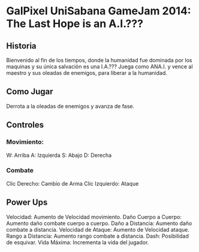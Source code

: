 # GalPixel UniSabana GameJam 2014: The Last Hope is an A.I.???

## Historia

Bienvenido al fin de los tiempos, donde la humanidad fue dominada por los maquinas y su única salvación es una I.A.???
Juega como ANA.I. y vence al maestro y sus oleadas de enemigos, para liberar a la humanidad.

## Como Jugar 

Derrota a la oleadas de enemigos y avanza de fase.

## Controles
### Movimiento:
W: Arriba
A: Izquierda
S: Abajo
D: Derecha
### Combate
Clic Derecho: Cambio de Arma
Clic Izquierdo: Ataque

## Power Ups
 Velocidad: Aumento de Velocidad movimiento.
 Daño Cuerpo a Cuerpo: Aumento daño combate cuerpo a cuerpo.
 Daño a Distancia: Aumento daño combate a distancia.
 Velocidad de Ataque: Aumento de Velocidad ataque.
 Rango a Distancia: Aumento rango combate a distancia.
 Dash: Posibilidad de esquivar.
 Vida Máxima: Incrementa la vida del jugador.

